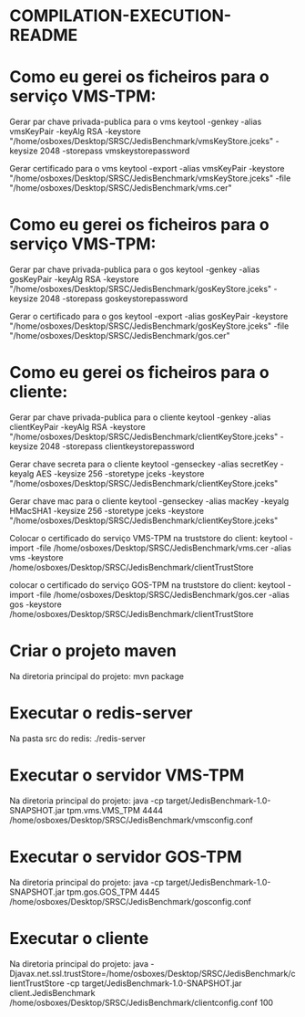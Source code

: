 # COMPILATION-EXECUTION-README


# Como eu gerei os ficheiros para o serviço VMS-TPM:

Gerar par chave privada-publica para o vms
keytool -genkey -alias vmsKeyPair -keyAlg RSA -keystore "/home/osboxes/Desktop/SRSC/JedisBenchmark/vmsKeyStore.jceks" -keysize 2048 -storepass vmskeystorepassword

Gerar certificado para o vms
keytool -export -alias vmsKeyPair -keystore "/home/osboxes/Desktop/SRSC/JedisBenchmark/vmsKeyStore.jceks" -file "/home/osboxes/Desktop/SRSC/JedisBenchmark/vms.cer"


# Como eu gerei os ficheiros para o serviço VMS-TPM:

Gerar par chave privada-publica para o gos
keytool -genkey -alias gosKeyPair -keyAlg RSA -keystore "/home/osboxes/Desktop/SRSC/JedisBenchmark/gosKeyStore.jceks" -keysize 2048 -storepass goskeystorepassword

Gerar o certificado para o gos
keytool -export -alias gosKeyPair -keystore "/home/osboxes/Desktop/SRSC/JedisBenchmark/gosKeyStore.jceks" -file "/home/osboxes/Desktop/SRSC/JedisBenchmark/gos.cer"


# Como eu gerei os ficheiros para o cliente:

Gerar par chave privada-publica para o cliente
keytool -genkey -alias clientKeyPair -keyAlg RSA -keystore "/home/osboxes/Desktop/SRSC/JedisBenchmark/clientKeyStore.jceks" -keysize 2048 -storepass clientkeystorepassword

Gerar chave secreta para o cliente
keytool -genseckey -alias secretKey -keyalg AES -keysize 256 -storetype jceks -keystore "/home/osboxes/Desktop/SRSC/JedisBenchmark/clientKeyStore.jceks"

Gerar chave mac para o cliente
keytool -genseckey -alias macKey -keyalg HMacSHA1 -keysize 256 -storetype jceks -keystore "/home/osboxes/Desktop/SRSC/JedisBenchmark/clientKeyStore.jceks"

Colocar o certificado do serviço VMS-TPM na truststore do client:
keytool -import -file /home/osboxes/Desktop/SRSC/JedisBenchmark/vms.cer -alias vms -keystore /home/osboxes/Desktop/SRSC/JedisBenchmark/clientTrustStore

colocar o certificado do serviço GOS-TPM na truststore do client:
keytool -import -file /home/osboxes/Desktop/SRSC/JedisBenchmark/gos.cer -alias gos -keystore /home/osboxes/Desktop/SRSC/JedisBenchmark/clientTrustStore


# Criar o projeto maven

Na diretoria principal do projeto:
mvn package

# Executar o redis-server

Na pasta src do redis:
./redis-server

# Executar o servidor VMS-TPM

Na diretoria principal do projeto:
java -cp target/JedisBenchmark-1.0-SNAPSHOT.jar tpm.vms.VMS_TPM 4444 /home/osboxes/Desktop/SRSC/JedisBenchmark/vmsconfig.conf

# Executar o servidor GOS-TPM

Na diretoria principal do projeto:
java -cp target/JedisBenchmark-1.0-SNAPSHOT.jar tpm.gos.GOS_TPM 4445 /home/osboxes/Desktop/SRSC/JedisBenchmark/gosconfig.conf

# Executar o cliente

Na diretoria principal do projeto:
java -Djavax.net.ssl.trustStore=/home/osboxes/Desktop/SRSC/JedisBenchmark/clientTrustStore -cp target/JedisBenchmark-1.0-SNAPSHOT.jar client.JedisBenchmark /home/osboxes/Desktop/SRSC/JedisBenchmark/clientconfig.conf 100

